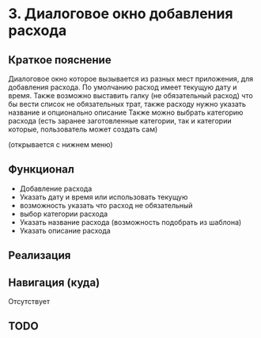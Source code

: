 # 3. Диалоговое окно добавления расхода

## Краткое пояснение

Диалоговое окно которое вызывается из разных мест приложения, для добавления расхода. По умолчанию
расход имеет текущую дату и время. Также возможно выставить галку (не обязательный расход) что бы
вести список не обязательных трат, также расходу нужно указать название и опционально описание
Также можно выбрать категорию расхода (есть заранее заготовленные категории, так и категории
которые, пользователь может создать сам)

(открывается с нижнем меню)

## Функционал

- Добавление расхода
- Указать дату и время или использовать текущую
- возможность указать что расход не обязательный
- выбор категории расхода
- Указать название расхода (возможность подобрать из шаблона)
- Указать описание расхода

## Реализация

## Навигация (куда)

Отсутствует

## TODO
